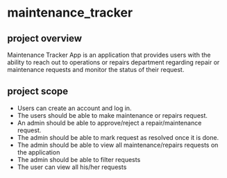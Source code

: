 # maintenance_tracker

## project overview
Maintenance Tracker App is an application that provides users with the ability to reach out to operations or repairs department regarding repair or maintenance requests and monitor the status of their request.

## project scope
* Users can create an account and log in.
* The users should be able to make maintenance or repairs request.
* An admin should be able to approve/reject a repair/maintenance request.
* The admin should be able to mark request as resolved once it is done.
* The admin should be able to view all maintenance/repairs requests on the application
* The admin should be able to filter requests
* The user can view all his/her requests
